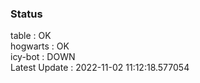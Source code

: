 ### Status


table : OK  
hogwarts : OK  
icy-bot : DOWN  
Latest Update : 2022-11-02 11:12:18.577054
